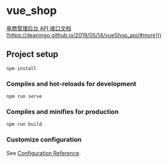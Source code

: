 # vue_shop
[电商管理后台 API 接口文档](https://deaningo.github.io/2019/05/14/vueShop_api/#more)
[https://deaningo.github.io/2019/05/14/vueShop_api/#more]()
## Project setup
```
npm install
```

### Compiles and hot-reloads for development
```
npm run serve
```

### Compiles and minifies for production
```
npm run build
```

### Customize configuration
See [Configuration Reference](https://cli.vuejs.org/config/).
